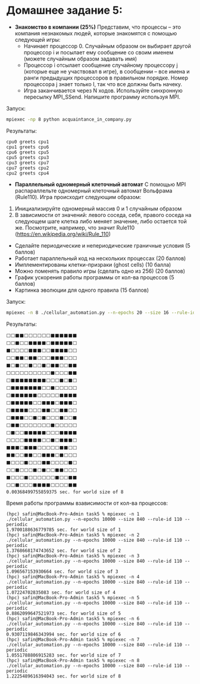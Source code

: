 # Домашнее задание 5:
- **Знакомство в компании (25%)**
  Представим, что процессы – это компания незнакомых людей, которые знакомятся с помощью следующей игры:
  - Начинает процессор 0. Случайным образом он выбирает другой процессор i и посылает ему сообщение со своим именем (можете случайным образом задавать имя)
  - Процессор i отсылает сообщение случайному процессору j (которые еще не участвовал в игре), в сообщении – все имена и ранги предыдущих процессоров в правильном порядке. Номер процессора j знает только I, так что все должны быть начеку.
  - Игра заканчивается через N ходов. 
  Используйте синхронную пересылку MPI_SSend. Напишите программу используя MPI. 

Запуск:
```bash
mpiexec -np 8 python acquaintance_in_company.py
```
Результаты:
```
cpu0 greets cpu1
cpu1 greets cpu6
cpu6 greets cpu5
cpu5 greets cpu3
cpu3 greets cpu7
cpu7 greets cpu2
cpu2 greets cpu4
```

- **Параллельный одномерный клеточный автомат**
С помощью MPI распараллельте одномерный клеточный автомат Вольфрама (Rule110).
Игра происходит следующим образом:
1) Инициализируйте одномерный массив 0 и 1 случайным образом
2) В зависимости от значений: левого соседа, себя, правого соседа на следующем шаге клетка либо меняет значение, либо остается той же. Посмотрите, например, что значит Rule110 (https://en.wikipedia.org/wiki/Rule_110)
- Сделайте периодические и непериодические граничные условия (5 баллов)
- Работает параллельный код на нескольких процессах (20 баллов)
- Имплементированы клетки-призраки (ghost cells) (10 балла)
- Можно поменять правило игры (сделать одно из 256) (20 баллов)
- График ускорения работы программы от кол-ва процессов (5 баллов)
- Картинка эволюции для одного правила (15 баллов)

Запуск:
```bash
mpiexec -n 8 ./cellular_automation.py --n-epochs 20 --size 16 --rule-id 110 --periodic --show-progress
```
Результаты:
```
⬜⬜⬛⬛⬜⬜⬜⬜⬜⬜⬛⬛⬛⬛⬛⬛
⬜⬜⬛⬜⬜⬛⬛⬛⬛⬜⬛⬛⬛⬛⬛⬜
⬛⬜⬜⬜⬜⬛⬛⬛⬜⬜⬛⬛⬛⬛⬜⬜
⬜⬜⬛⬛⬜⬛⬛⬜⬜⬜⬛⬛⬛⬜⬜⬜
⬛⬜⬛⬜⬜⬛⬜⬜⬛⬜⬛⬛⬜⬜⬛⬛
⬜⬜⬜⬜⬜⬜⬜⬜⬜⬜⬛⬜⬜⬜⬛⬛
⬜⬛⬛⬛⬛⬛⬛⬛⬛⬜⬜⬜⬛⬜⬛⬜
⬜⬛⬛⬛⬛⬛⬛⬛⬜⬜⬛⬜⬜⬜⬜⬜
⬜⬛⬛⬛⬛⬛⬛⬜⬜⬜⬜⬜⬛⬛⬛⬛
⬜⬛⬛⬛⬛⬛⬜⬜⬛⬛⬛⬜⬛⬛⬛⬜
⬜⬛⬛⬛⬛⬜⬜⬜⬛⬛⬜⬜⬛⬛⬜⬜
⬜⬛⬛⬛⬜⬜⬛⬜⬛⬜⬜⬜⬛⬜⬜⬛
⬜⬛⬛⬜⬜⬜⬜⬜⬜⬜⬛⬜⬜⬜⬜⬜
⬜⬛⬜⬜⬛⬛⬛⬛⬛⬜⬜⬜⬛⬛⬛⬛
⬜⬜⬜⬜⬛⬛⬛⬛⬜⬜⬛⬜⬛⬛⬛⬜
⬛⬛⬛⬜⬛⬛⬛⬜⬜⬜⬜⬜⬛⬛⬜⬜
⬛⬛⬜⬜⬛⬛⬜⬜⬛⬛⬛⬜⬛⬜⬜⬜
⬛⬜⬜⬜⬛⬜⬜⬜⬛⬛⬜⬜⬜⬜⬛⬜
⬜⬜⬛⬜⬜⬜⬛⬜⬛⬜⬜⬛⬛⬜⬜⬜
⬛⬜⬜⬜⬛⬜⬜⬜⬜⬜⬜⬛⬜⬜⬛⬛
⬜⬜⬛⬜⬜⬜⬛⬛⬛⬛⬜⬜⬜⬜⬛⬛
0.00368499755859375 sec. for world size of 8
```

Время работы программы взависимости от кол-ва процессов:
```
(hpc) safin@MacBook-Pro-Admin task5 % mpiexec -n 1 ./cellular_automation.py --n-epochs 10000 --size 840 --rule-id 110 --periodic
1.9700188636779785 sec. for world size of 1
(hpc) safin@MacBook-Pro-Admin task5 % mpiexec -n 2 ./cellular_automation.py --n-epochs 10000 --size 840 --rule-id 110 --periodic
1.3768668174743652 sec. for world size of 2
(hpc) safin@MacBook-Pro-Admin task5 % mpiexec -n 3 ./cellular_automation.py --n-epochs 10000 --size 840 --rule-id 110 --periodic
1.096567153930664 sec. for world size of 3
(hpc) safin@MacBook-Pro-Admin task5 % mpiexec -n 4 ./cellular_automation.py --n-epochs 10000 --size 840 --rule-id 110 --periodic
1.07224702835083 sec. for world size of 4
(hpc) safin@MacBook-Pro-Admin task5 % mpiexec -n 5 ./cellular_automation.py --n-epochs 10000 --size 840 --rule-id 110 --periodic
0.8862099647521973 sec. for world size of 5
(hpc) safin@MacBook-Pro-Admin task5 % mpiexec -n 6 ./cellular_automation.py --n-epochs 10000 --size 840 --rule-id 110 --periodic
0.9307119846343994 sec. for world size of 6
(hpc) safin@MacBook-Pro-Admin task5 % mpiexec -n 7 ./cellular_automation.py --n-epochs 10000 --size 840 --rule-id 110 --periodic
1.0551788806915283 sec. for world size of 7
(hpc) safin@MacBook-Pro-Admin task5 % mpiexec -n 8 ./cellular_automation.py --n-epochs 10000 --size 840 --rule-id 110 --periodic
1.2225489616394043 sec. for world size of 8
```
